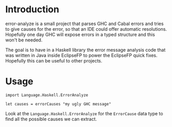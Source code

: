 # Introduction

error-analyze is a small project that parses GHC and Cabal errors and tries to give causes for the error, so that an IDE could offer automatic resolutions. Hopefully one day GHC will expose errors in a typed structure and this won't be needed.

The goal is to have in a Haskell library the error message analysis code that was written in Java inside EclipseFP to power the EclipseFP quick fixes. Hopefully this can be useful to other projects.

# Usage

    import Language.Haskell.ErrorAnalyze

    let causes = errorCauses "my ugly GHC message"
    
Look at the `Language.Haskell.ErrorAnalyze` for the `ErrorCause` data type to find all the possible causes we can extract.

